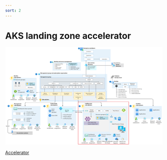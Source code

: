 ```yaml
---
sort: 2
---
```


# AKS landing zone accelerator

![Alt text](aks-eslz-architecture.png)


[Accelerator](https://learn.microsoft.com/en-us/azure/cloud-adoption-framework/scenarios/app-platform/aks/landing-zone-accelerator)